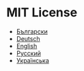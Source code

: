 # MIT License

<ul id="locales" align="left">
  <li><a href="docs/bg/LICENSE.md">Български</a></li>
  <li><a href="docs/de/LICENSE.md">Deutsch</a></li>
  <li><a href="docs/en/LICENSE.md">English</a></li>
  <li><a href="docs/ru/LICENSE.md">Русский</a></li>
  <li><a href="docs/uk/LICENSE.md">Українська</a></li>
</ol>